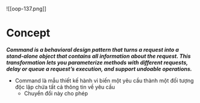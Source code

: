 ![[oop-137.png]]

# Concept

***Command is a behavioral design pattern that turns a request into a stand-alone object that contains all information about the request. This transformation lets you parameterize methods with different requests, delay or queue a request’s execution, and support undoable operations.***

- Command là mẫu thiết kế hành vi biến một yêu cầu thành một đối tượng độc lập chứa tất cả thông tin về yêu cầu
	- Chuyển đổi này cho phép 